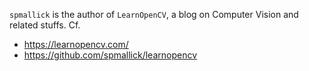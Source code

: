 `spmallick` is the author of `LearnOpenCV`, a blog on Computer Vision and related stuffs. Cf.

- <https://learnopencv.com/>
- <https://github.com/spmallick/learnopencv>
